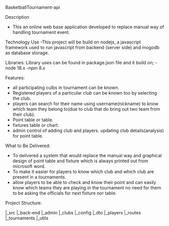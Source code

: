 BasketballTournament-api

Description
- This an online web base application developed to replace manual way of handling tournament event.

Technology Use
-This project will be build on nodejs, a javascript framework used to run javascript from backend (server side) and mogodb as database storage.

Libraries:
Library uses can be found in package.json file and it build on;
  -node 18.x
  -npm  8.x


Features:
- all participating culbs in tournament can be known.
- Registered players of a particular club can be known too by selecting the club.
- players can search for their name using username(nickname) to know which team they belong to(due to club that do bring out two team from their club).
- Point table or table.
- fixtures table or chart.
- admin control of adding club and players. updating club details(analysis) for point table.

What to Be Delivered:
- To delivered a system that would replace the manual way and graphical design of point table and fixture which is always printed out from microsoft word.
- To make it easier for players to know which club and which club are present in a tournaments.
- allow players to be able to check and know their point and can easily know which teams they are playing in the tournament no need for them to be asking the officials for next fixture nor table.

Project Structure:

|_src
  |_back-end
    |_admin
    |_clubs
    |_config
    |_dto
    |_players
    |_routes
    |_tournaments
    |_utils



